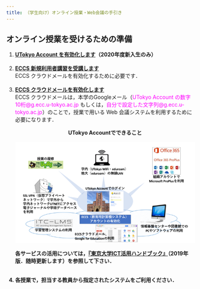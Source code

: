 ```yaml
---
title: （学生向け）オンライン授業・Web会議の手引き
---
```


## オンライン授業を受けるための準備

<ol>
  <li> <b> <a href="">UTokyo Account を有効化します</a>（2020年度新入生のみ）</b><br><br> </li> 
	 
	 
  <li> <b><a href="https://www.ecc.u-tokyo.ac.jp/onlineseminar.html" target="_blank">ECCS 新規利用者講習を受講します</a></b><br>
     ECCS クラウドメールを有効化するために必要です．<br><br></li>  
	 
	 
  <li> <b><a href="https://hwb.ecc.u-tokyo.ac.jp/wp/literacy/email/initialize/" target="_blank">ECCS クラウドメールを有効化します</a></b><br>  
      ECCS クラウドメールは，本学のGoogleメール（<span style ="color:magenta;">UTokyo Account の数字10桁@g.ecc.u-tokyo.ac.jp</span> もしくは，<span style ="color:magenta;">自分で設定した文字列@g.ecc.u-tokyo.ac.jp</span>）のことで，授業で用いる Web 会議システムを利用するために必要になります． </li> 
     
<b><div style="text-align: center; margin: 15px">
UTokyo Accountでできること</div><b>

![](img/2-1.png)

各サービスの活用については，[『東京大学ICT活用ハンドブック』](https://fye.c.u-tokyo.ac.jp/students/?action=common_download_main&upload_id=1324)（2019年版．随時更新します）を参照して下さい．<br><br>
     
  <li> 各授業で，担当する教員から指定されたシステムをご利用ください．
</ol>
 
  